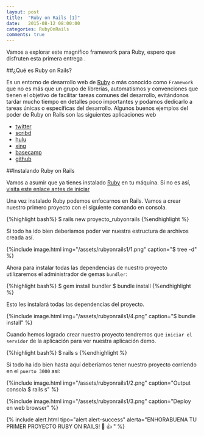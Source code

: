 ```yaml
---
layout: post
title:  "Ruby on Rails [1]"
date:   2015-08-12 08:00:00
categories: RubyOnRails
comments: true
---
```


Vamos a explorar este magnífico framework para Ruby, espero que disfruten esta primera entrega .

##¿Qué es Ruby on Rails?

Es un entorno de desarrollo web de [Ruby][ruby] o más conocido como `Framework` que no es más que un grupo de librerías, automatismos y
convenciones que tienen el objetivo de facilitar tareas comunes del desarrollo, evitándonos tardar mucho tiempo en detalles poco importantes
y podamos dedicarlo a tareas únicas o específicas del desarrollo. Algunos buenos ejemplos del poder de Ruby on Rails son las siguientes
aplicaciones web


- [twitter][twitter]
- [scribd][scribd]
- [hulu][hulu]
- [xing][xing]
- [basecamp][basecamp]
- [github][github]

##Instalando Ruby on Rails

Vamos a asumir que ya tienes instalado [Ruby][ruby] en tu máquina. Si no es así, [visita este enlace antes de iniciar][descargar-ruby]

Una vez instalado Ruby podemos enfocarnos en Rails. Vamos a crear nuestro primero proyecto con el siguiente comando en consola.

{%highlight bash%}
  $ rails new proyecto_rubyonrails
{%endhighlight %}

Si todo ha ido bien deberiamos poder ver nuestra estructura de archivos creada así.

{%include image.html img="/assets/rubyonrails1/1.png" caption="$ tree -d" %}

Ahora para instalar todas las dependencias de nuestro proyecto utilizaremos el administrador de gemas `bundler`:

{%highlight bash%}
$ gem install bundler
$ bundle install
{%endhighlight %}

Esto les instalará todas las dependencias del proyecto.

{%include image.html img="/assets/rubyonrails1/4.png" caption="$ bundle install" %}

Cuando hemos logrado crear nuestro proyecto tendremos que `iniciar el servidor` de la aplicación para ver nuestra aplicación demo.

{%highlight bash%}
$ rails s
{%endhighlight %}

Si todo ha ido bien hasta aquí deberíamos tener nuestro proyecto corriendo en el `puerto 3000` así:

{%include image.html img="/assets/rubyonrails1/2.png" caption="Output consola $ rails s" %}

{%include image.html img="/assets/rubyonrails1/3.png" caption="Deploy en web browser" %}



{% include alert.html tipo="alert alert-success" alerta="ENHORABUENA TU PRIMER PROYECTO RUBY ON RAILS! :clap: :+1: " %}



[ruby]:           https://www.ruby-lang.org/es/
[twitter]:        http://twitter.com/
[scribd]:         http://scribd.com/
[hulu]:           http://hulu.com/
[xing]:           http://xing.com/
[soundcloud]:     http://soundcloud.com/
[basecamp]:       https://basecamp.com/
[github]:         https://github.com/
[descargar-ruby]: https://www.ruby-lang.org/es/downloads/
